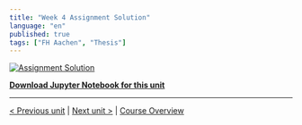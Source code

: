 ```yaml
---
title: "Week 4 Assignment Solution"
language: "en"
published: true
tags: ["FH Aachen", "Thesis"]
---
```


[![Assignment Solution](https://img.youtube.com/vi/TEKVvjZ47eI/hqdefault.jpg)](https://youtu.be/TEKVvjZ47eI)

[**Download Jupyter Notebook for this unit**](files/week_4_assignment_solution.ipynb)

---

[< Previous unit](/teaching/python-mooc/week4_bonus_exercise) | [Next unit >](/teaching/python-mooc/week4_assignment_exercise) |
[Course Overview](/teaching/python-mooc)